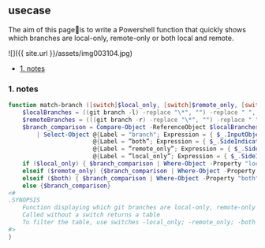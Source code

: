 ## usecase
The aim of this page📝is to write a Powershell function that quickly shows which branches are local-only, remote-only or both local and remote. 

![]({{ site.url }}/assets/img003104.jpg)

<!-- TOC -->

- [1. notes](#1-notes)

<!-- /TOC -->

### 1. notes

```powershell
function match-branch ([switch]$local_only, [switch]$remote_only, [switch]$both) {
    $localBranches = ((git branch -l) -replace "\*", "") -replace " ", ""
    $remoteBranches = (((git branch -r) -replace "\*", "") -replace " ", "") -replace "origin/", ""
    $branch_comparison = Compare-Object -ReferenceObject $localBranches -DifferenceObject $remoteBranches -IncludeEqual
        | Select-Object @{Label = "branch"; Expression = { $_.InputObject } },
                        @{Label = ”both”; Expression = { $_.SideIndicator -eq "==" } },
                        @{Label = ”remote_only”; Expression = { $_.SideIndicator -eq "=>" } }, 
                        @{Label = ”local_only”; Expression = { $_.SideIndicator -eq "<=" } }
    if ($local_only) { $branch_comparison | Where-Object -Property "local_only" -EQ "true" | Select-Object branch } 
    elseif ($remote_only) {$branch_comparison | Where-Object -Property "remote_only" -EQ "true" | Select-Object branch} 
    elseif ($both) { $branch_comparison | Where-Object -Property "both" -EQ "true" | Select-Object branch }
    else {$branch_comparison}
<#
.SYNOPSIS
    Function displaying which git branches are local-only, remote-only and both local and remote
    Called without a switch returns a table
    To filter the table, use switches -local_only; -remote_only; -both 
#>
}
```
